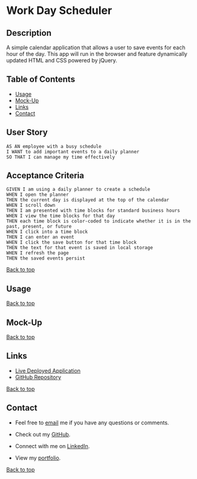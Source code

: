 # Work Day Scheduler

## Description
A simple calendar application that allows a user to save events for each hour of the day. This app will run in the browser and feature dynamically updated HTML and CSS powered by jQuery.

## Table of Contents
* [Usage](#Usage)
* [Mock-Up](#mock-up)
* [Links](#links)
* [Contact](#Contact)

## User Story

    AS AN employee with a busy schedule
    I WANT to add important events to a daily planner
    SO THAT I can manage my time effectively

## Acceptance Criteria

    GIVEN I am using a daily planner to create a schedule
    WHEN I open the planner
    THEN the current day is displayed at the top of the calendar
    WHEN I scroll down
    THEN I am presented with time blocks for standard business hours
    WHEN I view the time blocks for that day
    THEN each time block is color-coded to indicate whether it is in the past, present, or future
    WHEN I click into a time block
    THEN I can enter an event
    WHEN I click the save button for that time block
    THEN the text for that event is saved in local storage
    WHEN I refresh the page
    THEN the saved events persist

[Back to top](#work-day-scheduler)

## Usage

[Back to top](#work-day-scheduler)

## Mock-Up

[Back to top](#work-day-scheduler)

## Links
- [Live Deployed Application](https://kdrummond528.github.io/Work-Day-Scheduler/)
- [GitHub Repository](https://github.com/kdrummond528/Work-Day-Scheduler)

[Back to top](#work-day-scheduler)

## Contact
- Feel free to [email](mailto:k.drummond528@gmail.com) me if you have any questions or comments.

- Check out my [GitHub](https://github.com/kdrummond528).

- Connect with me on [LinkedIn](https://www.linkedin.com/in/karinadrummond).

- View my [portfolio](https://kdrummond528.github.io/Personal-Portfolio/).

[Back to top](#work-day-scheduler)
